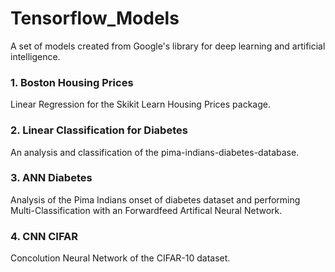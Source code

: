 # Tensorflow_Models
A set of models created from Google's library for deep learning and artificial intelligence.

### 1. Boston Housing Prices
Linear Regression for the Skikit Learn Housing Prices package.

### 2. Linear Classification for Diabetes
An analysis and classification of the pima-indians-diabetes-database.

### 3. ANN Diabetes
Analysis of the Pima Indians onset of diabetes dataset and performing Multi-Classification with an Forwardfeed Artifical Neural Network.

### 4. CNN CIFAR
Concolution Neural Network of the CIFAR-10 dataset.
